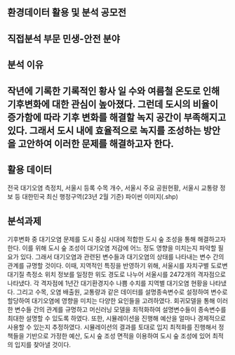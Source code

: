 환경데이터 활용 및 분석 공모전
- 
직접분석 부문 민생-안전 분야
--
분석 이유
---
작년에 기록한 기록적인 황사 일 수와 여름철 온도로 인해 기후변화에 대한 관심이 높아졌다. 그런데 도시의 비율이 증가함에 따라 기후 변화를 해결할 녹지 공간이 부족해지고 있다. 그래서 도시 내에 효율적으로 녹지를 조성하는 방안을 고안하여 이러한 문제를 해결하고자 한다.
---
활용 데이터
---
전국 대기오염 측정치, 서울시 등록 수목 개수, 서울시 주요 공원현황, 서울시 교통량 정보 등
대한민국 최신 행정구역(23년 2월 기준) 파이썬 이미지(.shp)

분석과제
---
기후변화 중 대기오염 문제를 도시 중심 시대에 적합한 도시 숲 조성을 통해 해결하고자 한다. 이를 위해 도시 숲 조성이 대기오염 저감에 어느 정도 영향을 미치는지 파악할 필요가 있다. 그래서 대기오염과 관련된 변수들과 대기오염의 상태를 나타내는 변수 간의 관계를 규명할 것이다. 
이때, 지역적인 특징을 반영하기 위해, 서울시를 자치구별 도로변 대기질 측정소 위치 정보를 일정한 위도 경도로 나누어 서울시를 2472개의 격자점으로 나타냈다. 각 격자점에 1년간 대기환경지수 나쁨 수치를 지역별 대기오염 현황을 나타냈다. 그리고 수목, 오염 배출원, 교통량과 같은 데이터를 설명종속변수로 설정하여 변수로 할당하여 대기오염에 영향을 미치는 다양한 요인들을 고려하였다. 
회귀모델을 통해 이러한 변수들 간의 관계를 규명하고 머신러닝 모델을 최적화하여 설명변수들이 종속변수를 최대한 설명할 수 있도록 하였다. 또한, 시뮬레이션을 진행해 예산을 얼마나 경제적으로 사용할 수 있는지 추정하였다. 시뮬레이션의 결과를 토대로 입지 최적화를 진행해서 정책들을 기반으로 가정한 예산, 도시 숲 조성 면적을 이용하여 도시 숲 조성에 있어 최적의 입지를 찾아낼 것이다.





